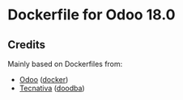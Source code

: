 # Dockerfile for Odoo 18.0

## Credits

Mainly based on Dockerfiles from:

* [Odoo](https://github.com/odoo) ([docker](https://github.com/odoo/docker))
* [Tecnativa](https://github.com/Tecnativa) ([doodba](https://github.com/Tecnativa/doodba))
